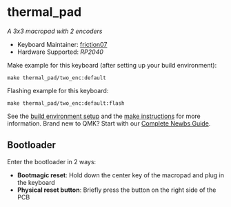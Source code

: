 # thermal_pad

<!-- ![thermal_pad](imgur.com image replace me!) -->

*A 3x3 macropad with 2 encoders*

* Keyboard Maintainer: [friction07](https://github.com/friction07)
* Hardware Supported: *RP2040*
<!-- * Hardware Availability: *Links to where you can find this hardware* -->

Make example for this keyboard (after setting up your build environment):

    make thermal_pad/two_enc:default

Flashing example for this keyboard:

    make thermal_pad/two_enc:default:flash

See the [build environment setup](https://docs.qmk.fm/#/getting_started_build_tools) and the [make instructions](https://docs.qmk.fm/#/getting_started_make_guide) for more information. Brand new to QMK? Start with our [Complete Newbs Guide](https://docs.qmk.fm/#/newbs).

## Bootloader

Enter the bootloader in 2 ways:

* **Bootmagic reset**: Hold down the center key of the macropad and plug in the keyboard
* **Physical reset button**: Briefly press the button on the right side of the PCB

